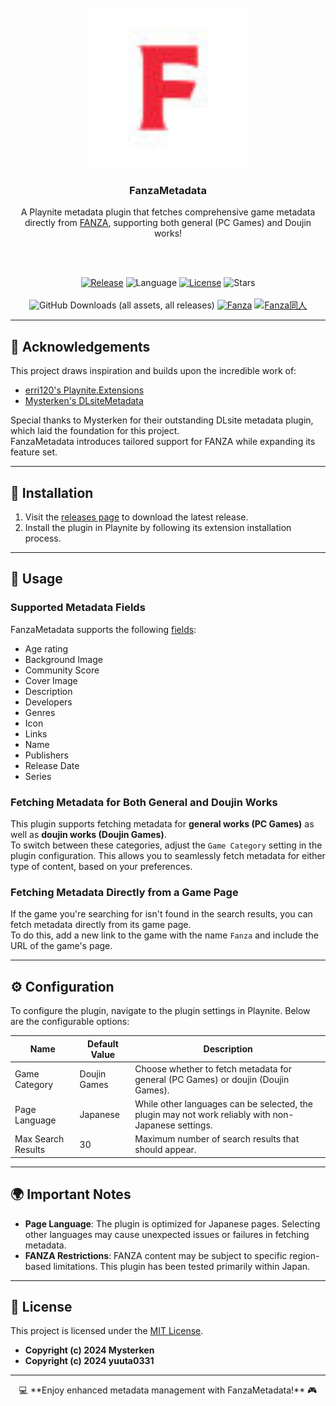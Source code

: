 <br />
<div align="center">
  <a href="https://github.com/yuuta0331/FanzaMetadata">
    <img src="documentation/Logo.png" alt="Logo" width="256" height="256">
  </a>

  <h3 align="center">FanzaMetadata</h3>

  <p align="center">
    A Playnite metadata plugin that fetches comprehensive game metadata directly from <a href="https://www.dmm.co.jp">FANZA</a>, supporting both general (PC Games) and Doujin works!
  </p>
<br><br>

  <p align="center">
    <a href="https://github.com/yuuta0331/FanzaMetadata/releases/latest"><img src="https://img.shields.io/github/v/release/yuuta0331/FanzaMetadata" alt="Release"></a>
    <img src="https://img.shields.io/github/languages/top/yuuta0331/FanzaMetadata" alt="Language">
    <a href="https://github.com/yuuta0331/FanzaMetadata/blob/master/LICENSE"><img src="https://img.shields.io/github/license/yuuta0331/FanzaMetadata" alt="License"></a>
    <img src="https://img.shields.io/github/stars/yuuta0331/FanzaMetadata?style=social" alt="Stars">
    <br><br>
    <img alt="GitHub Downloads (all assets, all releases)" src="https://img.shields.io/github/downloads/yuuta0331/FanzaMetadata/total">
    <a href="https://www.dmm.co.jp"><img src="https://img.shields.io/badge/Fanza-fa2c40" alt="Fanza"></a>
    <a href="https://www.dmm.co.jp/dc/doujin/"><img src="https://img.shields.io/badge/Fanza同人-ff8687" alt="Fanza同人"></a>

    

  </p>
</div>

---

## 🎉 Acknowledgements

This project draws inspiration and builds upon the incredible work of:
- [erri120's Playnite.Extensions](https://github.com/erri120/Playnite.Extensions)
- [Mysterken's DLsiteMetadata](https://github.com/Mysterken/DLsiteMetadata)

Special thanks to Mysterken for their outstanding DLsite metadata plugin, which laid the foundation for this project.  
FanzaMetadata introduces tailored support for FANZA while expanding its feature set.

---

## 🚀 Installation

1. Visit the [releases page](https://github.com/yuuta0331/FanzaMetadata/releases/latest) to download the latest release.
2. Install the plugin in Playnite by following its extension installation process.

---

## 📖 Usage

### Supported Metadata Fields

FanzaMetadata supports the following [fields](https://api.playnite.link/docs/api/Playnite.SDK.Plugins.MetadataField.html):

- Age rating
- Background Image
- Community Score
- Cover Image
- Description
- Developers
- Genres
- Icon
- Links
- Name
- Publishers
- Release Date
- Series

### Fetching Metadata for Both General and Doujin Works

This plugin supports fetching metadata for **general works (PC Games)** as well as **doujin works (Doujin Games)**.  
To switch between these categories, adjust the `Game Category` setting in the plugin configuration. This allows you to seamlessly fetch metadata for either type of content, based on your preferences.

### Fetching Metadata Directly from a Game Page

If the game you're searching for isn't found in the search results, you can fetch metadata directly from its game page.  
To do this, add a new link to the game with the name `Fanza` and include the URL of the game's page.

---

## ⚙️ Configuration

To configure the plugin, navigate to the plugin settings in Playnite. Below are the configurable options:

<div align="center">

| **Name**             | **Default Value** | **Description**                                                             |
|-----------------------|-------------------|-----------------------------------------------------------------------------|
| Game Category         | Doujin Games      | Choose whether to fetch metadata for general (PC Games) or doujin (Doujin Games). |
| Page Language         | Japanese          | While other languages can be selected, the plugin may not work reliably with non-Japanese settings. |
| Max Search Results    | 30                | Maximum number of search results that should appear.                        |

</div>

---

## 🌍 Important Notes

- **Page Language**: The plugin is optimized for Japanese pages. Selecting other languages may cause unexpected issues or failures in fetching metadata.
- **FANZA Restrictions**: FANZA content may be subject to specific region-based limitations. This plugin has been tested primarily within Japan.

---

## 📜 License

This project is licensed under the [MIT License](https://opensource.org/licenses/MIT).

- **Copyright (c) 2024 Mysterken**
- **Copyright (c) 2024 yuuta0331**

---

<div align="center">
  💻 **Enjoy enhanced metadata management with FanzaMetadata!** 🎮
</div>
